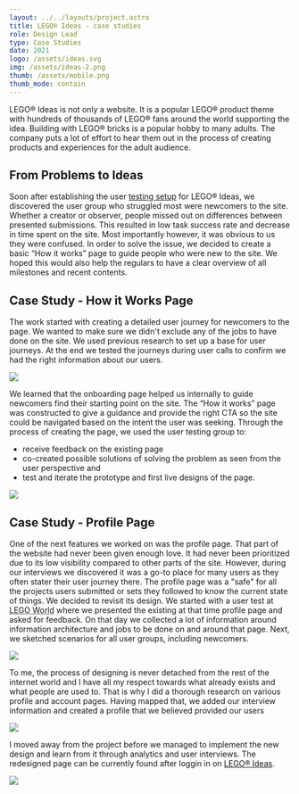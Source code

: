```yaml
---
layout: ../../layouts/project.astro
title: LEGO® Ideas - case studies
role: Design Lead
type: Case Studies
date: 2021
logo: /assets/ideas.svg
img: /assets/ideas-2.png
thumb: /assets/mobile.png
thumb_mode: contain
---
```


LEGO® Ideas is not only a website. It is a popular LEGO® product theme with
hundreds of thousands of LEGO® fans around the world supporting the idea.
Building with LEGO® bricks is a popular hobby to many adults. The company puts a lot of effort to hear them out in the process of creating products and
experiences for the adult audience.

## From Problems to Ideas

Soon after establishing the user [testing setup](./lego-ideas-user-testing) for LEGO® Ideas, we discovered the user group who struggled most were newcomers to the site. Whether a creator or
observer, people missed out on differences between presented submissions.
This resulted in low task success rate and decrease in time spent on the site. Most importantly however, it was obvious to us they were confused. In
order to solve the issue, we decided to create a basic “How it works” page to guide people
who were new to the site. We hoped this would also help the regulars to have a
clear overview of all milestones and recent contents.

## Case Study - How it Works Page

The work started with creating a detailed user journey for newcomers to the
page. We wanted to make sure we didn't exclude any of the jobs to
have done on the site. We used previous research to set up a base for user journeys. At the end we tested the journeys
during user calls to confirm we had the right information about our users.

![](/assets/wireframe.png)

We learned that the onboarding page helped us internally to guide newcomers find their
starting point on the site. The “How it works” page was constructed to give a
guidance and provide the right CTA so the site could be navigated based on the
intent the user was seeking. Through the process of creating the page,
we used the user testing group to:

- receive feedback on the existing page
- co-created possible solutions of solving the problem as seen from the user perspective and
- test and iterate the prototype and first live designs of the page.

![](/assets/final.png)

## Case Study - Profile Page

One of the next features we worked on was the profile page. That part of the
website had never been given enough love. It had never been prioritized due to its low visibility compared to other parts of the site. However, during our interviews we discovered it was a go-to place for many users as they often stater their user journey there. The
profile page was a "safe" for all the projects users submitted or sets they
followed to know the current state of things. We decided
to revisit its design. We started with a user test at <abbr title="a yearly event happening in Copenhagen">LEGO World</abbr> where we
presented the existing at that time profile page and asked for feedback. On that
day we collected a lot of information around information architecture and jobs
to be done on and around that page. Next, we sketched scenarios for all user groups,
including newcomers.

![](/assets/map.jpeg)

To me, the process of designing is never detached from the rest of the internet
world and I have all my respect towards what already exists and what people are
used to. That is why I did a thorough research on various profile and account
pages. Having mapped that, we added our interview information and created a
profile that we believed provided our users

![](/assets/sketch.png)

I moved away from the project before we managed to implement the new design and
learn from it through analytics and user interviews. The redesigned page can be currently found
after loggin in on [LEGO® Ideas](https://ideas.lego.com/profile/ebcf1702-1383-4be5-af52-13746e004181/entries?query=&sort=top).

![](/assets/mobile.png)
